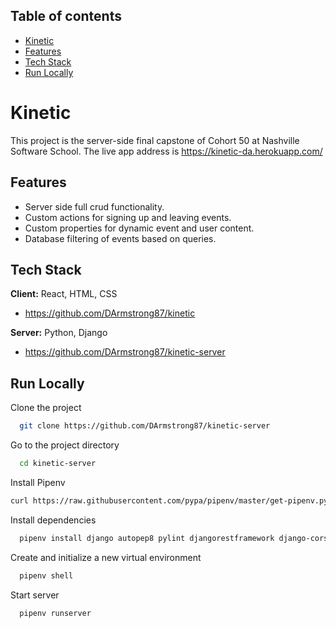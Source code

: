 ## Table of contents
* [Kinetic](#kinetic)
* [Features](#features)
* [Tech Stack](#tech-stack)
* [Run Locally](#run-locally)
# Kinetic

This project is the server-side final capstone of Cohort 50 at Nashville Software School. The live app address is https://kinetic-da.herokuapp.com/


## Features

- Server side full crud functionality.
- Custom actions for signing up and leaving events.
- Custom properties for dynamic event and user content.
- Database filtering of events based on queries.
## Tech Stack

**Client:** React, HTML, CSS
- https://github.com/DArmstrong87/kinetic

**Server:** Python, Django
- https://github.com/DArmstrong87/kinetic-server
## Run Locally

Clone the project

```bash
  git clone https://github.com/DArmstrong87/kinetic-server
```

Go to the project directory

```bash
  cd kinetic-server
```

Install Pipenv
```bash
curl https://raw.githubusercontent.com/pypa/pipenv/master/get-pipenv.py | python
```

Install dependencies

```bash
  pipenv install django autopep8 pylint djangorestframework django-cors-headers pylint-django
```

Create and initialize a new virtual environment

```bash
  pipenv shell
```

Start server
```bash
  pipenv runserver
```